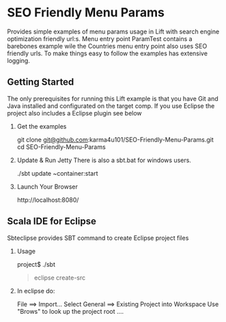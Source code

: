 SEO Friendly Menu Params
========================

Provides simple examples of menu params usage in Lift with search engine optimization friendly url:s.
Menu entry point ParamTest contains a barebones example wile the Countries menu entry point also uses SEO friendly urls.
To make things easy to follow the examples has extensive logging. 

Getting Started
---------------
The only prerequisites for running this Lift example is that you have Git and Java installed and configurated on the target comp.
If you use Eclipse the project also includes a Eclipse plugin see below   

1) Get the examples

	git clone git@github.com:karma4u101/SEO-Friendly-Menu-Params.git
	cd SEO-Friendly-Menu-Params

2) Update & Run Jetty
There is also a sbt.bat for windows users.

	./sbt update ~container:start

3) Launch Your Browser
	
	http://localhost:8080/

Scala IDE for Eclipse
---------------------
Sbteclipse provides SBT command to create Eclipse project files

1) Usage

	project$ ./sbt
	> eclipse create-src

2) In eclipse do: 

	File ==> Import...
	Select General ==> Existing Project into Workspace 
	Use "Brows" to look up the project root ....

